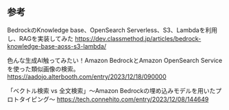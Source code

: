 ## 参考

BedrockのKnowledge base、OpenSearch Serverless、S3、Lambdaを利用し、RAGを実装してみた
https://dev.classmethod.jp/articles/bedrock-knowledge-base-aoss-s3-lambda/

色んな生成AI触ってみたい！Amazon BedrockとAmazon OpenSearch Serviceを使った類似画像の検索。
https://aadojo.alterbooth.com/entry/2023/12/18/090000

「ベクトル検索 vs 全文検索」〜Amazon Bedrockの埋め込みモデルを用いたプロトタイピング〜
https://tech.connehito.com/entry/2023/12/08/144649